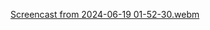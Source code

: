 [Screencast from 2024-06-19 01-52-30.webm](https://github.com/rounak161/blog/assets/142321950/30062e83-3c1c-4dd0-bb87-75331f6af946)
 
